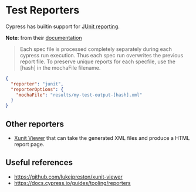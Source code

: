 # Test Reporters

Cypress has builtin support for [JUnit reporting](https://docs.cypress.io/guides/tooling/reporters).

**Note**: from their [documentation](https://docs.cypress.io/guides/tooling/reporters#Reporter-Options)

> Each spec file is processed completely separately during each cypress run execution. Thus each spec run overwrites the previous report file. To preserve unique reports for each specfile, use the [hash] in the mochaFile filename.

```json
{
  "reporter": "junit",
  "reporterOptions": {
    "mochaFile": "results/my-test-output-[hash].xml"
  }
}
```

## Other reporters

- [Xunit Viewer](https://github.com/lukejpreston/xunit-viewer) that can take the generated XML files and produce a HTML report page.

## Useful references

- https://github.com/lukejpreston/xunit-viewer
- https://docs.cypress.io/guides/tooling/reporters
